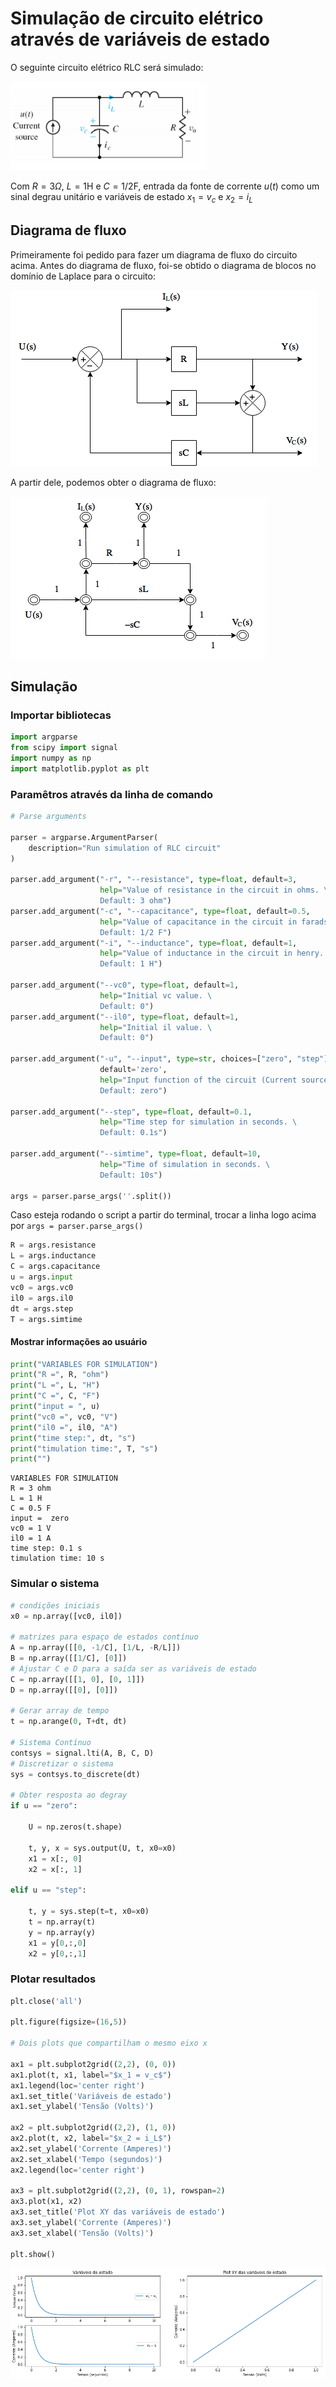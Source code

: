 
# Simulação de circuito elétrico através de variáveis de estado

O seguinte circuito elétrico RLC será simulado:

![Imagem do circuito](img/electric.png "Circuito RLC")

Com $R=3 \Omega$, $L=1\text{H}$ e $C=1/2\text{F}$, entrada da fonte de corrente $u(t)$ como um sinal degrau unitário e variáveis de estado $x_1 = v_c$ e $x_2 = i_L$

## Diagrama de fluxo

Primeiramente foi pedido para fazer um diagrama de fluxo do circuito acima. Antes do diagrama de fluxo, foi-se obtido o diagrama de blocos no domínio de Laplace para o circuito:

![Diagrama de blocos](img/blockdiagram.png "Diagrama de blocos")

A partir dele, podemos obter o diagrama de fluxo:

![Diagrama de fluxo](img/fluxdiagram.png "Diagrama de fluxo")

## Simulação

### Importar bibliotecas


```python
import argparse
from scipy import signal
import numpy as np
import matplotlib.pyplot as plt
```

### Paramêtros através da linha de comando


```python
# Parse arguments

parser = argparse.ArgumentParser(
    description="Run simulation of RLC circuit"
)

parser.add_argument("-r", "--resistance", type=float, default=3,
                    help="Value of resistance in the circuit in ohms. \
                    Default: 3 ohm")
parser.add_argument("-c", "--capacitance", type=float, default=0.5,
                    help="Value of capacitance in the circuit in farads. \
                    Default: 1/2 F")
parser.add_argument("-i", "--inductance", type=float, default=1,
                    help="Value of inductance in the circuit in henry. \
                    Default: 1 H")

parser.add_argument("--vc0", type=float, default=1,
                    help="Initial vc value. \
                    Default: 0")
parser.add_argument("--il0", type=float, default=1,
                    help="Initial il value. \
                    Default: 0")

parser.add_argument("-u", "--input", type=str, choices=["zero", "step"], 
                    default='zero', 
                    help="Input function of the circuit (Current source) in A. \
                    Default: zero")

parser.add_argument("--step", type=float, default=0.1,
                    help="Time step for simulation in seconds. \
                    Default: 0.1s")

parser.add_argument("--simtime", type=float, default=10,
                    help="Time of simulation in seconds. \
                    Default: 10s")

args = parser.parse_args(''.split())
```

Caso esteja rodando o script a partir do terminal, trocar a linha logo acima por `args = parser.parse_args()`


```python
R = args.resistance
L = args.inductance
C = args.capacitance
u = args.input
vc0 = args.vc0
il0 = args.il0
dt = args.step
T = args.simtime
```

#### Mostrar informações ao usuário


```python
print("VARIABLES FOR SIMULATION")
print("R =", R, "ohm")
print("L =", L, "H")
print("C =", C, "F")
print("input = ", u)
print("vc0 =", vc0, "V")
print("il0 =", il0, "A")
print("time step:", dt, "s")
print("timulation time:", T, "s")
print("")
```

    VARIABLES FOR SIMULATION
    R = 3 ohm
    L = 1 H
    C = 0.5 F
    input =  zero
    vc0 = 1 V
    il0 = 1 A
    time step: 0.1 s
    timulation time: 10 s
    
    

### Simular o sistema


```python
# condições iniciais
x0 = np.array([vc0, il0])

# matrizes para espaço de estados contínuo
A = np.array([[0, -1/C], [1/L, -R/L]])
B = np.array([[1/C], [0]])
# Ajustar C e D para a saída ser as variáveis de estado
C = np.array([[1, 0], [0, 1]])
D = np.array([[0], [0]])

# Gerar array de tempo
t = np.arange(0, T+dt, dt)

# Sistema Contínuo
contsys = signal.lti(A, B, C, D)
# Discretizar o sistema
sys = contsys.to_discrete(dt)

# Obter resposta ao degray
if u == "zero":
    
    U = np.zeros(t.shape)
    
    t, y, x = sys.output(U, t, x0=x0)
    x1 = x[:, 0]
    x2 = x[:, 1]
    
elif u == "step":

    t, y = sys.step(t=t, x0=x0)
    t = np.array(t)
    y = np.array(y)
    x1 = y[0,:,0]
    x2 = y[0,:,1]
```

### Plotar resultados


```python
plt.close('all')

plt.figure(figsize=(16,5))

# Dois plots que compartilham o mesmo eixo x

ax1 = plt.subplot2grid((2,2), (0, 0))
ax1.plot(t, x1, label="$x_1 = v_c$")
ax1.legend(loc='center right')
ax1.set_title('Variáveis de estado')
ax1.set_ylabel('Tensão (Volts)')

ax2 = plt.subplot2grid((2,2), (1, 0))
ax2.plot(t, x2, label="$x_2 = i_L$")
ax2.set_ylabel('Corrente (Amperes)')
ax2.set_xlabel('Tempo (segundos)')
ax2.legend(loc='center right')

ax3 = plt.subplot2grid((2,2), (0, 1), rowspan=2)
ax3.plot(x1, x2)
ax3.set_title('Plot XY das variáveis de estado')
ax3.set_ylabel('Corrente (Amperes)')
ax3.set_xlabel('Tensão (Volts)')

plt.show()
```


![png](output_11_0.png)

